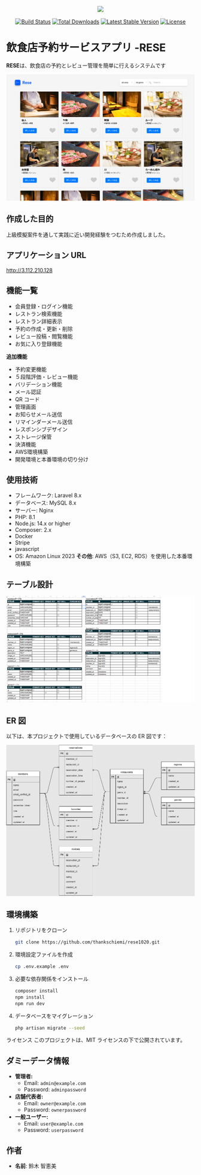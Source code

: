 <p align="center"><a href="https://laravel.com" target="_blank"><img src="https://raw.githubusercontent.com/laravel/art/master/logo-lockup/5%20SVG/2%20CMYK/1%20Full%20Color/laravel-logolockup-cmyk-red.svg" width="400"></a></p>

<p align="center">
<a href="https://travis-ci.org/laravel/framework"><img src="https://travis-ci.org/laravel/framework.svg" alt="Build Status"></a>
<a href="https://packagist.org/packages/laravel/framework"><img src="https://img.shields.io/packagist/dt/laravel/framework" alt="Total Downloads"></a>
<a href="https://packagist.org/packages/laravel/framework"><img src="https://img.shields.io/packagist/v/laravel/framework" alt="Latest Stable Version"></a>
<a href="https://packagist.org/packages/laravel/framework"><img src="https://img.shields.io/packagist/l/laravel/framework" alt="License"></a>
</p>

# 飲食店予約サービスアプリ -RESE

**RESE**は、飲食店の予約とレビュー管理を簡単に行えるシステムです

![トップ画面](public/images/RESE.png)

## 作成した目的

上級模擬案件を通して実践に近い開発経験をつむため作成しました。

## アプリケーション URL

http://3.112.210.128

## 機能一覧

-   会員登録・ログイン機能
-   レストラン検索機能
-   レストラン詳細表示
-   予約の作成・更新・削除
-   レビュー投稿・閲覧機能
-   お気に入り登録機能

**追加機能**

-   予約変更機能
-   ５段階評価・レビュー機能
-   バリデーション機能
-   メール認証
-   QR コード
-   管理画面
-   お知らせメール送信
-   リマインダーメール送信
-   レスポンシブデザイン
-   ストレージ保管
-   決済機能
-   AWS環境構築
-   開発環境と本番環境の切り分け

## 使用技術

-   フレームワーク: Laravel 8.x
-   データベース: MySQL 8.x
-   サーバー: Nginx
-   PHP: 8.1
-   Node.js: 14.x or higher
-   Composer: 2.x
-   Docker
-   Stripe
-   javascript
-   OS: Amazon Linux 2023
    **その他**: AWS（S3, EC2, RDS）を使用した本番環境構築

## テーブル設計

![テーブル設計](public/images/table.png)

## ER 図

以下は、本プロジェクトで使用しているデータベースの ER 図です：

![ER図](resources/diagrams/index.drawio.png)

## 環境構築

1. リポジトリをクローン
    ```bash
    git clone https://github.com/thankschiemi/rese1020.git
    ```
2. 環境設定ファイルを作成
    ```bash
    cp .env.example .env
    ```
3. 必要な依存関係をインストール
    ```bash
    composer install
    npm install
    npm run dev
    ```
4. データベースをマイグレーション
    ```bash
    php artisan migrate --seed
    ```

ライセンス
このプロジェクトは、MIT ライセンスの下で公開されています。

## ダミーデータ情報

-   **管理者:**
    -   Email: `admin@example.com`
    -   Password: `adminpassword`
-   **店舗代表者:**
    -   Email: `owner@example.com`
    -   Password: `ownerpassword`
-   **一般ユーザー:**
    -   Email: `user@example.com`
    -   Password: `userpassword`

## 作者

-   **名前**: 鈴木 智恵美
